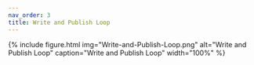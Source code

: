 ```yaml
---
nav_order: 3
title: Write and Publish Loop
---
```


{% include figure.html img="Write-and-Publish-Loop.png" alt="Write and Publish Loop" caption="Write and Publish Loop" width="100%" %}